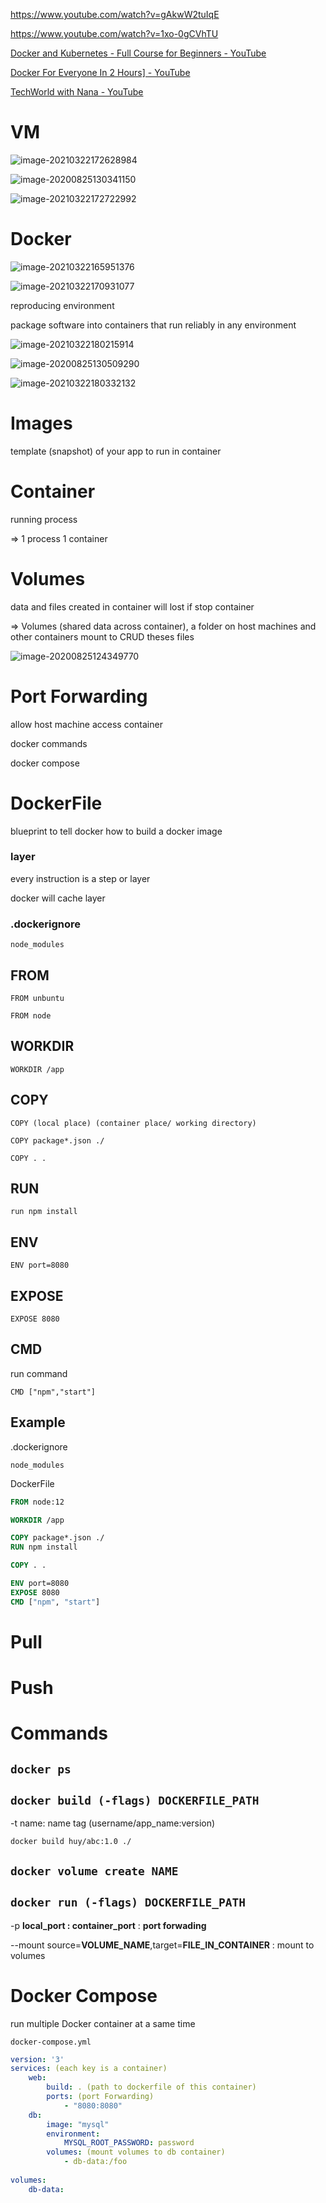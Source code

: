 https://www.youtube.com/watch?v=gAkwW2tuIqE

https://www.youtube.com/watch?v=1xo-0gCVhTU

[Docker and Kubernetes - Full Course for Beginners - YouTube](https://www.youtube.com/watch?v=Wf2eSG3owoA)

[Docker For Everyone In 2 Hours\] - YouTube](https://www.youtube.com/watch?v=d-PPOS-VsC8)

[TechWorld with Nana - YouTube](https://www.youtube.com/c/TechWorldwithNana/videos)

# VM

![image-20210322172628984](assets/docker/image-20210322172628984.png)

![image-20200825130341150](assets/docker/image-20200825130341150.png)

![image-20210322172722992](assets/docker/image-20210322172722992.png)

# Docker

![image-20210322165951376](assets/docker/image-20210322165951376.png)

![image-20210322170931077](assets/docker/image-20210322170931077.png)

reproducing environment 

package software into containers that run reliably in any environment

![image-20210322180215914](assets/docker/image-20210322180215914.png)

![image-20200825130509290](assets/docker/image-20200825130509290.png)

![image-20210322180332132](assets/docker/image-20210322180332132.png)

# Images

template (snapshot) of your app to run in container

# Container

running process

=> 1 process 1 container

# Volumes

data and files created in container will lost if stop container

=> Volumes (shared data across container), a folder on host machines and other containers mount to CRUD theses files

![image-20200825124349770](assets/docker/image-20200825124349770.png)

# Port Forwarding

allow host machine access container

docker commands

docker compose

# DockerFile

blueprint to tell docker how to build a docker image

### layer

every instruction is a step or layer

docker will cache layer

### .dockerignore

`node_modules`

## FROM

`FROM unbuntu`

`FROM node`

## WORKDIR

`WORKDIR /app`

## COPY

`COPY (local place) (container place/ working directory)`

`COPY package*.json ./`

`COPY . .`

## RUN

`run npm install`

## ENV

`ENV port=8080`

## EXPOSE

`EXPOSE 8080`

## CMD 

run command

`CMD ["npm","start"]` 

## Example

.dockerignore

```
node_modules
```

DockerFile

```dockerfile
FROM node:12

WORKDIR /app

COPY package*.json ./
RUN npm install

COPY . .

ENV port=8080
EXPOSE 8080
CMD ["npm", "start"] 
```



# Pull

# Push

# Commands

## `docker ps`

## `docker build (-flags) DOCKERFILE_PATH`

-t name: name tag (username/app_name:version)

`docker build huy/abc:1.0 ./`

## `docker volume create NAME`

## `docker run (-flags) DOCKERFILE_PATH`

-p **local_port : container_port** :  **port forwading**

--mount source=**VOLUME_NAME**,target=**FILE_IN_CONTAINER** : mount to volumes 

# Docker Compose

run multiple Docker container at a same time

`docker-compose.yml`

```yml
version: '3'
services: (each key is a container)
	web:
		build: . (path to dockerfile of this container)
		ports: (port Forwarding)
			- "8080:8080"
	db:
		image: "mysql"
		environment:
			MYSQL_ROOT_PASSWORD: password
		volumes: (mount volumes to db container)
			- db-data:/foo
			
volumes:
	db-data:
```


